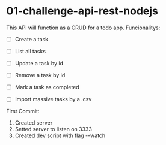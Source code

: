 # 01-challenge-api-rest-nodejs
This API will function as a CRUD for a todo app.
Funcionalitys:
- [ ] Create a task
- [ ] List all tasks
- [ ] Update a task by id
- [ ] Remove a task by id
- [ ] Mark a task as completed
- [ ] Import massive tasks by a .csv


First Commit:
1. Created server
2. Setted server to listen on 3333
3. Created dev script with flag --watch